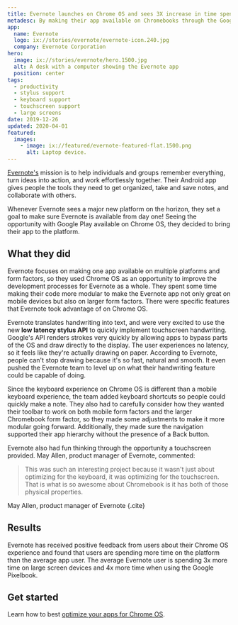 ```yaml
---
title: Evernote launches on Chrome OS and sees 3X increase in time spent on larger screen devices
metadesc: By making their app available on Chromebooks through the Google Play Store, Evernote experienced an increase of 3x time spent on large screen devices since their launch on Chrome OS.
app:
  name: Evernote
  logo: ix://stories/evernote/evernote-icon.240.jpg
  company: Evernote Corporation
hero:
  image: ix://stories/evernote/hero.1500.jpg
  alt: A desk with a computer showing the Evernote app
  position: center
tags:
  - productivity
  - stylus support
  - keyboard support
  - touchscreen support
  - large screens
date: 2019-12-26
updated: 2020-04-01
featured:
  images:
    - image: ix://featured/evernote-featured-flat.1500.png
      alt: Laptop device.
---
```


[Evernote's](https://play.google.com/store/apps/details?id=com.evernote) mission is to help individuals and groups remember everything, turn ideas into action, and work effortlessly together. Their Android app gives people the tools they need to get organized, take and save notes, and collaborate with others.

Whenever Evernote sees a major new platform on the horizon, they set a goal to make sure Evernote is available from day one! Seeing the opportunity with Google Play available on Chrome OS, they decided to bring their app to the platform.

## What they did

Evernote focuses on making one app available on multiple platforms and form factors, so they used Chrome OS as an opportunity to improve the development processes for Evernote as a whole. They spent some time making their code more modular to make the Evernote app not only great on mobile devices but also on larger form factors. There were specific features that Evernote took advantage of on Chrome OS.

Evernote translates handwriting into text, and were very excited to use the new **low latency stylus API** to quickly implement touchscreen handwriting. Google's API renders strokes very quickly by allowing apps to bypass parts of the OS and draw directly to the display. The user experiences no latency, so it feels like they're actually drawing on paper. According to Evernote, people can't stop drawing because it's so fast, natural and smooth. It even pushed the Evernote team to level up on what their handwriting feature could be capable of doing.

Since the keyboard experience on Chrome OS is different than a mobile keyboard experience, the team added keyboard shortcuts so people could quickly make a note. They also had to carefully consider how they wanted their toolbar to work on both mobile form factors and the larger Chromebook form factor, so they made some adjustments to make it more modular going forward. Additionally, they made sure the navigation supported their app hierarchy without the presence of a Back button.

Evernote also had fun thinking through the opportunity a touchscreen provided. May Allen, product manager of Evernote, commented:

> This was such an interesting project because it wasn't just about optimizing for the keyboard, it was optimizing for the touchscreen. That is what is so awesome about Chromebook is it has both of those physical properties.

May Allen, product manager of Evernote {.cite}

## Results

Evernote has received positive feedback from users about their Chrome OS experience and found that users are spending more time on the platform than the average app user. The average Evernote user is spending 3x more time on large screen devices and 4x more time when using the Google Pixelbook.

## Get started

Learn how to best [optimize your apps for Chrome OS](/{{locale.code}}/android/optimizing).
